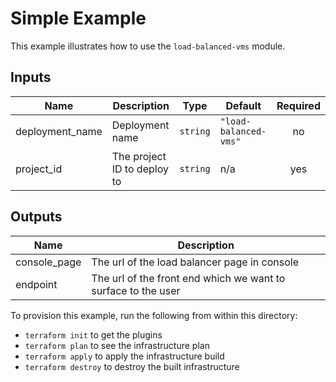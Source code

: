 # Simple Example

This example illustrates how to use the `load-balanced-vms` module.

<!-- BEGINNING OF PRE-COMMIT-TERRAFORM DOCS HOOK -->
## Inputs

| Name | Description | Type | Default | Required |
|------|-------------|------|---------|:--------:|
| deployment\_name | Deployment name | `string` | `"load-balanced-vms"` | no |
| project\_id | The project ID to deploy to | `string` | n/a | yes |

## Outputs

| Name | Description |
|------|-------------|
| console\_page | The url of the load balancer page in console |
| endpoint | The url of the front end which we want to surface to the user |

<!-- END OF PRE-COMMIT-TERRAFORM DOCS HOOK -->

To provision this example, run the following from within this directory:
- `terraform init` to get the plugins
- `terraform plan` to see the infrastructure plan
- `terraform apply` to apply the infrastructure build
- `terraform destroy` to destroy the built infrastructure
